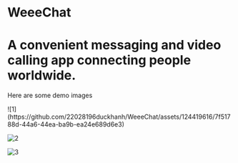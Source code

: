# WeeeChat
<h1> A convenient messaging and video calling app connecting people worldwide. </h1>
<p>Here are some demo images</p>
![1](https://github.com/22028196duckhanh/WeeeChat/assets/124419616/7f51788d-44a6-44ea-ba9b-ea24e689d6e3)

![2](https://github.com/22028196duckhanh/WeeeChat/assets/124419616/63738b9b-b90f-4851-9539-858739500ddc)

![3](https://github.com/22028196duckhanh/WeeeChat/assets/124419616/1c81118d-d2f4-4198-bb8e-d8b414928c86)
